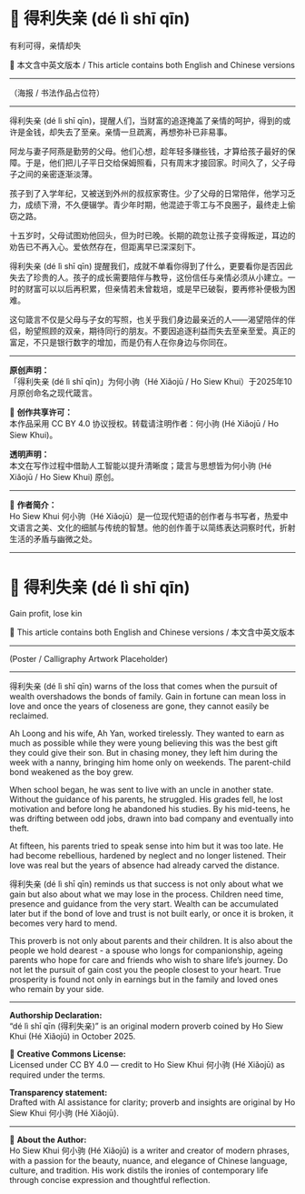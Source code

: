 <!-- 
[Metadata]
title: "📜 得利失亲 (dé lì shī qīn)"
author: Ho Siew Khui (何小驹 Hé Xiǎojū)
license: CC-BY-4.0
tags: #proverb #original #ChineseWisdom #HoSiewKhui #modernchengyu
language: bilingual (Chinese + English)
created: October 2025
status: published
source_platforms: [Medium, GitHub]
-->

# 📜 得利失亲 (dé lì shī qīn)  
有利可得，亲情却失  

📜 本文含中英文版本 / This article contains both English and Chinese versions  

________________________________________  
（海报 / 书法作品占位符）  
________________________________________  

得利失亲 (dé lì shī qīn)，提醒人们，当财富的追逐掩盖了亲情的呵护，得到的或许是金钱，却失去了至亲。亲情一旦疏离，再想弥补已非易事。  

阿龙与妻子阿燕是勤劳的父母。他们心想，趁年轻多赚些钱，才算给孩子最好的保障。于是，他们把儿子平日交给保姆照看，只有周末才接回家。时间久了，父子母子之间的亲密逐渐淡薄。  

孩子到了入学年纪，又被送到外州的叔叔家寄住。少了父母的日常陪伴，他学习乏力，成绩下滑，不久便辍学。青少年时期，他混迹于零工与不良圈子，最终走上偷窃之路。  

十五岁时，父母试图劝他回头，但为时已晚。长期的疏忽让孩子变得叛逆，耳边的劝告已不再入心。爱依然存在，但距离早已深深刻下。  

得利失亲 (dé lì shī qīn) 提醒我们，成就不单看你得到了什么，更要看你是否因此失去了珍贵的人。孩子的成长需要陪伴与教导，这份信任与亲情必须从小建立。一时的财富可以以后再积累，但亲情若未曾栽培，或是早已破裂，要再修补便极为困难。  

这句箴言不仅是父母与子女的写照，也关乎我们身边最亲近的人——渴望陪伴的伴侣，盼望照顾的双亲，期待同行的朋友。不要因追逐利益而失去至亲至爱。真正的富足，不只是银行数字的增加，而是仍有人在你身边与你同在。  

________________________________________  
**原创声明：**  
「得利失亲 (dé lì shī qīn)」为何小驹（Hé Xiǎojū / Ho Siew Khui）于2025年10月原创命名之现代箴言。  

🌿 **创作共享许可：**  
本作品采用 CC BY 4.0 协议授权。转载请注明作者：何小驹 (Hé Xiǎojū / Ho Siew Khui)。  

**透明声明：**  
本文在写作过程中借助人工智能以提升清晰度；箴言与思想皆为何小驹 (Hé Xiǎojū / Ho Siew Khui) 原创。  

________________________________________  
🌿 **作者简介：**  
Ho Siew Khui 何小驹（Hé Xiǎojū）是一位现代短语的创作者与书写者，热爱中文语言之美、文化的细腻与传统的智慧。他的创作善于以简练表达洞察时代，折射生活的矛盾与幽微之处。  

________________________________________  

# 📜 得利失亲 (dé lì shī qīn)  
Gain profit, lose kin  

📜 This article contains both English and Chinese versions / 本文含中英文版本  

________________________________________  
(Poster / Calligraphy Artwork Placeholder)  
________________________________________  

得利失亲 (dé lì shī qīn) warns of the loss that comes when the pursuit of wealth overshadows the bonds of family. Gain in fortune can mean loss in love and once the years of closeness are gone, they cannot easily be reclaimed.  

Ah Loong and his wife, Ah Yan, worked tirelessly. They wanted to earn as much as possible while they were young believing this was the best gift they could give their son. But in chasing money, they left him during the week with a nanny, bringing him home only on weekends. The parent-child bond weakened as the boy grew.  

When school began, he was sent to live with an uncle in another state. Without the guidance of his parents, he struggled. His grades fell, he lost motivation and before long he abandoned his studies. By his mid-teens, he was drifting between odd jobs, drawn into bad company and eventually into theft.  

At fifteen, his parents tried to speak sense into him but it was too late. He had become rebellious, hardened by neglect and no longer listened. Their love was real but the years of absence had already carved the distance.  

得利失亲 (dé lì shī qīn) reminds us that success is not only about what we gain but also about what we may lose in the process. Children need time, presence and guidance from the very start. Wealth can be accumulated later but if the bond of love and trust is not built early, or once it is broken, it becomes very hard to mend.  

This proverb is not only about parents and their children. It is also about the people we hold dearest - a spouse who longs for companionship, ageing parents who hope for care and friends who wish to share life’s journey. Do not let the pursuit of gain cost you the people closest to your heart. True prosperity is found not only in earnings but in the family and loved ones who remain by your side.  

________________________________________  
**Authorship Declaration:**  
“dé lì shī qīn (得利失亲)” is an original modern proverb coined by Ho Siew Khui (Hé Xiǎojū) in October 2025.  

🌿 **Creative Commons License:**  
Licensed under CC BY 4.0 — credit to Ho Siew Khui 何小驹 (Hé Xiǎojū) as required under the terms.  

**Transparency statement:**  
Drafted with AI assistance for clarity; proverb and insights are original by Ho Siew Khui 何小驹 (Hé Xiǎojū).  

________________________________________  
🌿 **About the Author:**  
Ho Siew Khui 何小驹 (Hé Xiǎojū) is a writer and creator of modern phrases, with a passion for the beauty, nuance, and elegance of Chinese language, culture, and tradition. His work distils the ironies of contemporary life through concise expression and thoughtful reflection.  
